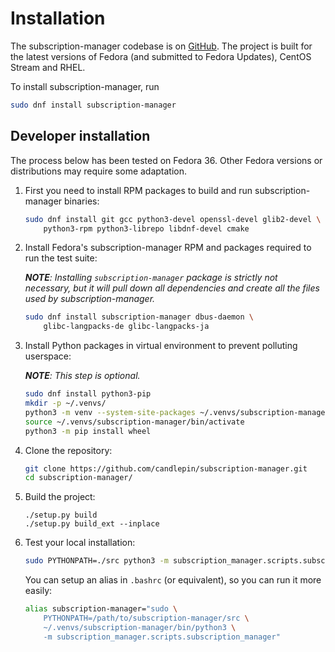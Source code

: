 # Installation

The subscription-manager codebase is on [GitHub](https://github.com/candlepin/subscription-manager).
The project is built for the latest versions of Fedora (and submitted to Fedora Updates), CentOS Stream and RHEL.

To install subscription-manager, run

```bash
sudo dnf install subscription-manager
```

## Developer installation

The process below has been tested on Fedora 36.
Other Fedora versions or distributions may require some adaptation.

1. First you need to install RPM packages to build and run subscription-manager binaries:

   ```bash
   sudo dnf install git gcc python3-devel openssl-devel glib2-devel \
       python3-rpm python3-librepo libdnf-devel cmake
   ```

   <!-- libdnf-devel, cmake are required to build product-id plugin -->

2. Install Fedora's subscription-manager RPM and packages required to run the test suite:

   ***NOTE**: Installing `subscription-manager` package is strictly not necessary, but it will pull down all dependencies and create all the files used by subscription-manager.*

   ```bash
   sudo dnf install subscription-manager dbus-daemon \
       glibc-langpacks-de glibc-langpacks-ja
   ```

3. Install Python packages in virtual environment to prevent polluting userspace:
 
   ***NOTE**: This step is optional.*

   ```bash
   sudo dnf install python3-pip
   mkdir -p ~/.venvs/
   python3 -m venv --system-site-packages ~/.venvs/subscription-manager
   source ~/.venvs/subscription-manager/bin/activate
   python3 -m pip install wheel
   ```

4. Clone the repository:

   ```bash
   git clone https://github.com/candlepin/subscription-manager.git
   cd subscription-manager/
   ```

5. Build the project:

   ```
   ./setup.py build
   ./setup.py build_ext --inplace
   ```

6. Test your local installation:

   ```bash
   sudo PYTHONPATH=./src python3 -m subscription_manager.scripts.subscription_manager
   ```

   You can setup an alias in `.bashrc` (or equivalent), so you can run it more easily:

   ```bash
   alias subscription-manager="sudo \
       PYTHONPATH=/path/to/subscription-manager/src \
       ~/.venvs/subscription-manager/bin/python3 \
       -m subscription_manager.scripts.subscription_manager"
   ```
